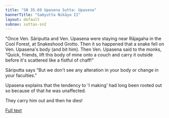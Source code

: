 ```yaml
---
title: "SN 35.69 Upasena Sutta: Upasena"
bannerTitle: "Saṁyutta Nikāya II" 
layout: default 
subnav: suttas-sn2
---
```


"Once Ven. Sāriputta and Ven. Upasena were staying near Rājagaha in the Cool Forest, at Snakeshood Grotto. Then it so happened that a snake fell on Ven. Upasena's body (and bit him). Then Ven. Upasena said to the monks, “Quick, friends, lift this body of mine onto a couch and carry it outside before it's scattered like a fistful of chaff!"


Sāriputta says "But we don't see any alteration in your body or change in your faculties."  


Upasena explains that the tendency to 'I making' had long been rooted out so because of that he was unaffected.  


They carry him out and then he dies!

[Full text](https://www.dhammatalks.org/suttas/SN/SN35_69.html)
